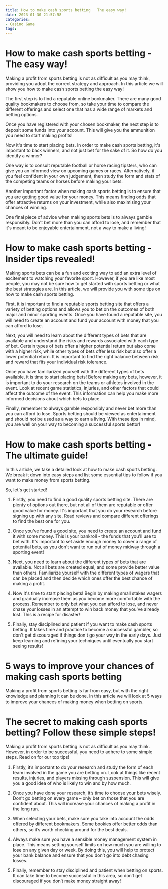 ```yaml
---
title: How to make cash sports betting   The easy way!
date: 2023-01-30 21:57:58
categories:
- Casino Game
tags:
---
```



#  How to make cash sports betting - The easy way!

Making a profit from sports betting is not as difficult as you may think, providing you adopt the correct strategy and approach. In this article we will show you how to make cash sports betting the easy way!

The first step is to find a reputable online bookmaker. There are many good quality bookmakers to choose from, so take your time to compare the different offerings and select one that has a wide range of markets and betting options.

Once you have registered with your chosen bookmaker, the next step is to deposit some funds into your account. This will give you the ammunition you need to start making profits!

Now it's time to start placing bets. In order to make cash sports betting, it's important to back winners, and not just bet for the sake of it. So how do you identify a winner?

One way is to consult reputable football or horse racing tipsters, who can give you an informed view on upcoming games or races. Alternatively, if you feel confident in your own judgement, then study the form and stats of the competing teams or horses before making your bets.

Another important factor when making cash sports betting is to ensure that you are getting good value for your money. This means finding odds that offer attractive returns on your investment, while also maximising your chances of winning.

One final piece of advice when making sports bets is to always gamble responsibly. Don't bet more than you can afford to lose, and remember that it's meant to be enjoyable entertainment, not a way to make a living!

#  How to make cash sports betting - Insider tips revealed!

Making sports bets can be a fun and exciting way to add an extra level of excitement to watching your favorite sport. However, if you are like most people, you may not be sure how to get started with sports betting or what the best strategies are. In this article, we will provide you with some tips on how to make cash sports betting.

First, it is important to find a reputable sports betting site that offers a variety of betting options and allows you to bet on the outcomes of both major and minor sporting events. Once you have found a reputable site, you will need to create an account and fund your account with money that you can afford to lose.

Next, you will need to learn about the different types of bets that are available and understand the risks and rewards associated with each type of bet. Certain types of bets offer a higher potential return but also come with a higher risk, while other types of bets offer less risk but also offer a lower potential return. It is important to find the right balance between risk and reward that fits your individual risk tolerance.

Once you have familiarized yourself with the different types of bets available, it is time to start placing bets! Before making any bets, however, it is important to do your research on the teams or athletes involved in the event. Look at recent game statistics, injuries, and other factors that could affect the outcome of the event. This information can help you make more informed decisions about which bets to place.

Finally, remember to always gamble responsibly and never bet more than you can afford to lose. Sports betting should be viewed as entertainment and should not be used as a way to earn a living. With these tips in mind, you are well on your way to becoming a successful sports bettor!

#  How to make cash sports betting - The ultimate guide!

In this article, we take a detailed look at how to make cash sports betting. We break it down into easy steps and list some essential tips to follow if you want to make money from sports betting.

So, let's get started!

1. Firstly, you need to find a good quality sports betting site. There are plenty of options out there, but not all of them are reputable or offer good value for money. It's important that you do your research before signing up with any site. Read reviews and compare different offerings to find the best one for you.

2. Once you've found a good site, you need to create an account and fund it with some money. This is your bankroll - the funds that you'll use to bet with. It's important to set aside enough money to cover a range of potential bets, as you don't want to run out of money midway through a sporting event!

3. Next, you need to learn about the different types of bets that are available. Not all bets are created equal, and some provide better value than others. Familiarize yourself with the different types of wagers that can be placed and then decide which ones offer the best chance of making a profit.

4. Now it's time to start placing bets! Begin by making small stakes wagers and gradually increase them as you become more comfortable with the process. Remember to only bet what you can afford to lose, and never chase your losses in an attempt to win back money that you've already lost. This is a recipe for disaster!

5. Finally, stay disciplined and patient if you want to make cash sports betting. It takes time and practice to become a successful gambler, so don't get discouraged if things don't go your way in the early days. Just keep learning and refining your techniques until eventually you start seeing results!

#  5 ways to improve your chances of making cash sports betting

Making a profit from sports betting is far from easy, but with the right knowledge and planning it can be done. In this article we will look at 5 ways to improve your chances of making money when betting on sports.

#  The secret to making cash sports betting? Follow these simple steps!

Making a profit from sports betting is not as difficult as you may think. However, in order to be successful, you need to adhere to some simple steps. Read on for our top tips!

1. Firstly, it’s important to do your research and study the form of each team involved in the game you are betting on. Look at things like recent results, injuries, and players missing through suspension. This will give you a good idea of who is likely to win and by how much.

2. Once you have done your research, it’s time to choose your bets wisely. Don’t go betting on every game – only bet on those that you are confident about. This will increase your chances of making a profit in the long run.

3. When selecting your bets, make sure you take into account the odds offered by different bookmakers. Some bookies offer better odds than others, so it’s worth checking around for the best deals.

4. Always make sure you have a sensible money management system in place. This means setting yourself limits on how much you are willing to lose on any given day or week. By doing this, you will help to protect your bank balance and ensure that you don’t go into debt chasing losses.

5. Finally, remember to stay disciplined and patient when betting on sports. It can take time to become successful in this area, so don’t get discouraged if you don’t make money straight away!